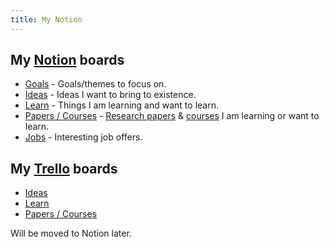 ```yaml
---
title: My Notion
---
```


## My [Notion](../tools/notion.md) boards

- [Goals](https://www.notion.so/e462537d8f3d40c095ea67091ca91f45?v=1006717e984a4243b198bcad5bf05198) - Goals/themes to focus on.
- [Ideas](https://www.notion.so/Ideas-0b5a4e8a88f34fe29a1f33dad02e5332) - Ideas I want to bring to existence.
- [Learn](https://www.notion.so/Learn-05c0eac7be904e0da89cd8a3bf7ab509) - Things I am learning and want to learn.
- [Papers / Courses](https://www.notion.so/Papers-Courses-8f00c7c500d5460490a5800c5d5db431) - [Research papers](../research-papers/research-papers.md) & [courses](../courses/courses.md) I am learning or want to learn.
- [Jobs](https://www.notion.so/Jobs-8f4225788b144da49a0c2ee37576507c) - Interesting job offers.

## My [Trello](https://trello.com/nikivi) boards

- [Ideas](https://trello.com/b/alB1ryRP)
- [Learn](https://trello.com/b/cu32qF3q)
- [Papers / Courses](https://trello.com/b/EKl1Ie3q)

Will be moved to Notion later.
